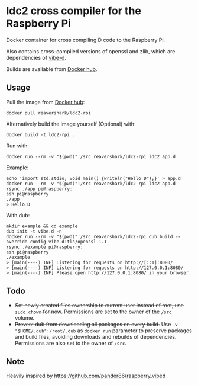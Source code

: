 # ldc2 cross compiler for the Raspberry Pi
Docker container for cross compiling D code to the Raspberry Pi.

Also contains cross-compiled versions of openssl and zlib, which are dependencies of [vibe-d](https://vibed.org/).

Builds are available from [Docker hub](https://hub.docker.com/r/reavershark/ldc2-rpi).

## Usage
Pull the image from [Docker hub](https://hub.docker.com/r/reavershark/ldc2-rpi):
```
docker pull reavershark/ldc2-rpi
```

Alternatively build the image yourself (Optional) with:
```
docker build -t ldc2-rpi .
```

Run with:
```
docker run --rm -v "$(pwd)":/src reavershark/ldc2-rpi ldc2 app.d
```

Example:
```
echo 'import std.stdio; void main() {writeln("Hello D");}' > app.d
docker run --rm -v "$(pwd)":/src reavershark/ldc2-rpi ldc2 app.d
rsync ./app pi@raspberry:
ssh pi@raspberry
./app
> Hello D
```

With dub:
```
mkdir example && cd example
dub init -t vibe.d -n
docker run --rm -v "$(pwd)":/src reavershark/ldc2-rpi dub build --override-config vibe-d:tls/openssl-1.1
rsync ./example pi@raspberry:
ssh pi@raspberry
./example
> [main(----) INF] Listening for requests on http://[::1]:8080/
> [main(----) INF] Listening for requests on http://127.0.0.1:8080/
> [main(----) INF] Please open http://127.0.0.1:8080/ in your browser.
```

## Todo
 - ~~Set newly created files ownership to current user instead of root, use `sudo chown` for now.~~
   Permissions are set to the owner of the `/src` volume.
 - ~~Prevent dub from downloading all packages on every build.~~
   Use `-v "$HOME/.dub":/root/.dub` as `docker run` parameter to preserve packages and build files, avoiding downloads and rebuilds of dependencies.
   Permissions are also set to the owner of `/src`.


## Note
Heavily inspired by https://github.com/pander86/raspberry_vibed
